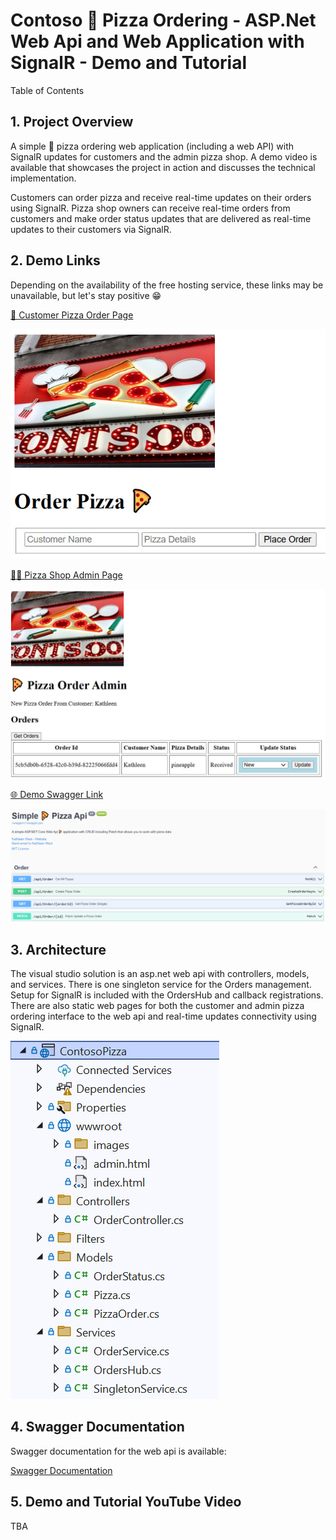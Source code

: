 # Contoso 🍕 Pizza Ordering - ASP.Net Web Api and Web Application with SignalR - Demo and Tutorial

Table of Contents

##  1. <a name='ProjectOverview'></a>Project Overview

A simple 🍕 pizza ordering web application (including a web API) with SignalR updates for customers and the admin pizza shop. A demo video is available that showcases the project in action and discusses the technical implementation.

Customers can order pizza and receive real-time updates on their orders using SignalR.
Pizza shop owners can receive real-time orders from customers and make order status updates that are delivered as real-time updates to their customers via SignalR.

##	2. <a name='DemoLinks'></a>Demo Links
Depending on the availability of the free hosting service, these links may be unavailable, but let's stay positive 😁

[🧍 Customer Pizza Order Page](http://orderpizzademo.runasp.net/)

![Customer Pizza Order Page](images/customerpage.jpg)

[👩‍🍳 Pizza Shop Admin Page](http://orderpizzademo.runasp.net/admin.html)

![Pizza Shop Admin Page](images/adminpage.jpg)

[🌐 Demo Swagger Link](http://orderpizzademo.runasp.net/swagger/index.html)

![Demo Swagger Page](images/swaggerpicture.jpg)


##  3. <a name='Architecture'></a>Architecture
The visual studio solution is an asp.net web api with controllers, models, and services. There is one singleton service for the Orders management. Setup for SignalR is included with the OrdersHub and callback registrations. There are also static web pages for both the customer and admin pizza ordering interface to the web api and real-time updates connectivity using SignalR.

![Visual Studio Solution Architecture](images/architecture.jpg)

##  4. <a name='SwaggerDocumentation'></a>Swagger Documentation
Swagger documentation for the web api is available:

[Swagger Documentation](http://orderpizzademo.runasp.net/swagger/v1/swagger.json)

##  5. <a name='YouTubeVideo'></a>Demo and Tutorial YouTube Video
TBA


